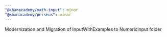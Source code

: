 ```yaml
---
"@khanacademy/math-input": minor
"@khanacademy/perseus": minor
---
```


Modernization and Migration of InputWithExamples to NumericInput folder
